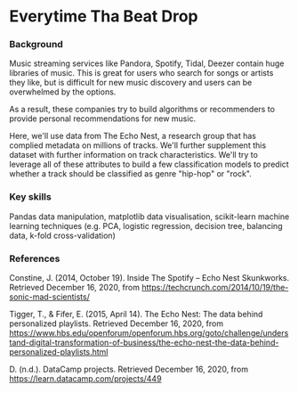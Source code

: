# Everytime Tha Beat Drop

### Background

Music streaming services like Pandora, Spotify, Tidal, Deezer contain huge libraries of music. This is great for users who search for songs or artists they like, but is difficult for new music discovery and users can be overwhelmed by the options.

As a result, these companies try to build algorithms or recommenders to provide personal recommendations for new music. 

Here, we'll use data from The Echo Nest, a research group that has complied metadata on millions of tracks. We'll further supplement this dataset with further information on track characteristics. We'll try to leverage all of these attributes to build a few classification models to predict whether a track should be classified as genre "hip-hop" or "rock".

### Key skills
Pandas data manipulation, matplotlib data visualisation, scikit-learn machine learning techniques (e.g. PCA, logistic regression, decision tree, balancing data, k-fold cross-validation)

### References

Constine, J. (2014, October 19). Inside The Spotify – Echo Nest Skunkworks. Retrieved December 16, 2020, from https://techcrunch.com/2014/10/19/the-sonic-mad-scientists/

Tigger, T., & Fifer, E. (2015, April 14). The Echo Nest: The data behind personalized playlists. Retrieved December 16, 2020, from https://www.hbs.edu/openforum/openforum.hbs.org/goto/challenge/understand-digital-transformation-of-business/the-echo-nest-the-data-behind-personalized-playlists.html

D. (n.d.). DataCamp projects. Retrieved December 16, 2020, from https://learn.datacamp.com/projects/449
